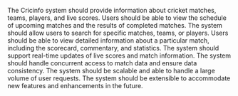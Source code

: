 The Cricinfo system should provide information about cricket matches, teams, players, and live scores.
Users should be able to view the schedule of upcoming matches and the results of completed matches.
The system should allow users to search for specific matches, teams, or players.
Users should be able to view detailed information about a particular match, including the scorecard, commentary, and statistics.
The system should support real-time updates of live scores and match information.
The system should handle concurrent access to match data and ensure data consistency.
The system should be scalable and able to handle a large volume of user requests.
The system should be extensible to accommodate new features and enhancements in the future.


